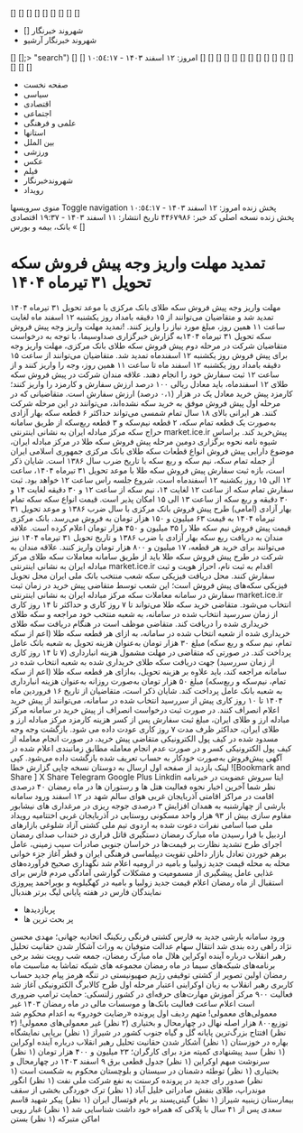 []
[] [] [] [] [] []   [] []
  * [] شهروند خبرنگار
  * شهروند خبرنگار آرشیو


[]
[];> "search")
[] []
امروز: ۱۲ اسفند ۱۴۰۳ - ١٠:٥٤:١٧ 
[] [] [] [] [] []   []
[] [] [] [] [] []   []
[]
  * صفحه نخست
  *  سیاسی 
  *  اقتصادی 
  *  اجتماعی 
  *  علمی و فرهنگی 
  * استانها
  * بین الملل
  *  ورزشی 
  *  عکس 
  *  فیلم 
  *  شهروندخبرنگار 
  *  رویداد 


منوی سرویسها Toggle navigation 
 پخش زنده 
امروز: ۱۲ اسفند ۱۴۰۳ - ١٠:٥٤:١٧ 
 پخش زنده 
نسخه اصلی
کد خبر: ۴۴۶۷۹۸۶ 
تاریخ انتشار: ۱۱ اسفند ۱۴۰۳ - ۱۹:۳۷ 
اقتصادی » بانک، بیمه و بورس
[]
#  تمدید مهلت واریز وجه پیش فروش سکه تحویل ۳۱ تیرماه ۱۴۰۴ 
مهلت واریز وجه پیش فروش سکه طلای بانک مرکزی با موعد تحویل ۳۱ تیرماه ۱۴۰۴ تمدید شد و متقاضیان می‌توانند از ۱۵ دقیقه بامداد روز یکشنبه ۱۲ اسفند ماه لغایت ساعت ۱۱ همین روز، مبلغ مورد نیاز را واریز کنند.
!تمدید مهلت واریز وجه پیش فروش سکه تحویل ۳۱ تیرماه ۱۴۰۴به گزارش خبرگزاری صداوسیما، با توجه به درخواست متقاضیان شرکت در مرحله دوم پیش فروش سکه طلای بانک مرکزی، مهلت واریز وجه برای پیش فروش روز یکشنبه ۱۲ اسفندماه تمدید شد. متقاضیان می‌توانند از ساعت ۱۵ دقیقه بامداد روز یکشنبه ۱۲ اسفند ماه تا ساعت ۱۱ همین روز، وجه را واریز کنند و از ساعت ۱۲ ثبت سفارش خود را انجام دهند. علاقه مندان شرکت در پیش فروش سکه طلای ۱۲ اسفندماه، باید معادل ریالی ۱۰۰ درصد ارزش سفارش و کارمزد را واریز کنند؛ کارمزد پیش خرید معادل یک در هزار (۰،۱ درصد) ارزش سفارش است.
متقاضیانی که در مرحله اول پیش فروش موفق به خرید سکه نشده‌اند، می‌توانند در این مرحله شرکت کنند.
هر ایرانی بالای ۱۸ سال تمام شمسی می‌تواند حداکثر ۶ قطعه سکه بهار آزادی به‌صورت یک قطعه تمام سکه، ۲ قطعه نیم‌سکه و ۳ قطعه ربع‌سکه از طریق سامانه حراج سکه مرکز مبادله ایران به نشانی اینترنتی market.ice.ir پیش‌خرید کند.
براساس شیوه نامه نحوه برگزاری دومین مرحله پیش فروش سکه طلا در مرکز مبادله ایران، موضوع دارایی پیش فروش انواع قطعات سکه طلای بانک مرکزی جمهوری اسلامی ایران از جمله تمام ‏سکه، نیم ‏سکه و ربع‏ سکه با تاریخ ضرب سال ۱۳۸۶ است.
شایان ذکر است، بازه ثبت سفارش پیش فروش سکه طلا با موعد تحویل ۳۱ تیرماه ۱۴۰۴، ساعت ۱۲ الی ۱۵ روز یکشنبه ۱۲ اسفندماه است. شروع جلسه راس ساعت ۱۲ خواهد بود. ثبت سفارش تمام سکه از ساعت ۱۲ لغایت ۱۴، نیم ‏سکه از ساعت ۱۲ و ۳۰ دقیقه لغایت ۱۴ و ۳۰ دقیقه و ربع سکه از ساعت ۱۳ الی ۱۵ امکان پذیر است.
قیمت انواع سکه
سکه تمام بهار آزادی (امامی) طرح پیش فروش بانک مرکزی با سال ضرب ۱۳۸۶ و موعد تحویل ۳۱ تیرماه ۱۴۰۴ به قیمت ۶۳ میلیون و ۱۵۰ هزار تومان به فروش می‌رسد. بانک مرکزی قیمت پیش فروش نیم سکه طلا را ۳۵ میلیون و ۴۵۰ هزار تومان اعلام کرده است. علاقه مندان به دریافت ربع سکه بهار آزادی با ضرب ۱۳۸۶ و تاریخ تحویل ۳۱ تیرماه ۱۴۰۴ نیز می‌توانند برای خرید هر قطعه، ۱۷ میلیون و ۸۰۰ هزار تومان واریز کنند.
علاقه مندان به شرکت در طرح پیش فروش سکه طلا باید از طریق سامانه معاملات سکه طلای مرکز مبادله ایران به نشانی اینترنتی market.ice.ir اقدام به ثبت نام، احراز هویت و ثبت سفارش کنند.
محل دریافت فیزیکی سکه
شعب منتخب بانک ملی ایران محل تحویل فیزیکی سکه‌های پیش فروش است؛ این شعب توسط متقاضی پیش‏ خرید در زمان ثبت سفارش در سامانه معاملات سکه مرکز مبادله ایران به نشانی اینترنتی market.ice.ir انتخاب می‌شود.
متقاضی خرید سکه طلا می‌تواند تا ۷ روز کاری و حداکثر تا ۱۴ روز کاری از زمان سررسید انتخاب شده در سامانه، به شعبه منتخب خود مراجعه و سکه طلای خریداری‏ شده را دریافت کند.
متقاضی موظف است در هنگام دریافت سکه طلای خریداری شده از شعبه انتخاب شده در سامانه، به ازای هر قطعه سکه طلا (اعم از سکه تمام، نیم سکه و ربع سکه) مبلغ ۳۰ هزار تومان به‌عنوان هزینه تحویل به شعبه بانک عامل پرداخت کند.
در صورتی که متقاضی در مهلت مشمول هزینه انبارداری (۷ تا ۱۴ روز کاری از زمان سررسید) جهت دریافت سکه طلای خریداری شده به شعبه انتخاب شده در سامانه مراجعه کند، باید علاوه بر هزینه تحویل، به‌ازای هر قطعه سکه طلا (اعم از سکه تمام، نیم‌سکه و ربع‌سکه) مبلغ ۵۰ هزار تومان به‌صورت روزانه به‌عنوان هزینه انبارداری به شعبه بانک عامل پرداخت کند.
شایان ذکر است، متقاضیان از تاریخ ۱۶ فروردین ماه ۱۴۰۴ تا ۱۰ روز کاری پیش از سررسید انتخاب ‏شده در سامانه، می‌توانند از پیش خرید اعلام انصراف کنند. در صورت ثبت درخواست انصراف از پیش‏ خرید در سامانه مرکز مبادله ارز و طلای ایران، مبلغ ثبت ‏سفارش پس از کسر هزینه‏ کارمزد مرکز مبادله ارز و طلای ایران، حداکثر ظرف مدت ۷ روز کاری عودت داده می ‏شود.
بازگشت وجه
وجه مسدود شده در کیف پول الکترونیکی متقاضی پیش ‏خرید، در صورت انجام معامله از کیف پول الکترونیکی کسر و در صورت عدم انجام معامله مطابق زمان‏بندی اعلام‏ شده در آگهی پیش‌فروش به‌صورت خودکار به حساب تعریف شده بازگشت داده می‌شود.
کپی لینک 
بازدید از صفحه اول
ارسال به دوستان
نسخه چاپی
گزارش خطا
 ![Bookmark and Share ]
X Share 
Telegram Google Plus Linkdin
 ایتا   سروش 
عضویت در خبرنامه
نظر شما
آخرین اخبار
نحوه فعالیت هتل ها و رستوران ها در ماه رمضان
۴۰ درصدی اقامت در مراکز اقامتی آذربایجان غربی
هوای سالم شهد در ۱۲ اسفند
ورود سامانه بارشی از چهارشنبه به همدان
افزایش ۳ درصدی جوجه ریزی در مرغداری های نیشابور
مقاوم سازی بیش از ۹۳ هزار واحد مسکونی روستایی در آذربایجان غربی
اختتامیه رویداد ملی صبا
اسامی نفرات دعوت شده به اردوی تیم ملی کشتی آزاد
شلوغی بازارهای اردبیل با فرا رسیدن ماه مبارک رمضان
دستگیری قاتل فراری در خنداب
صدای رمضان
اجرای طرح تشدید نظارت بر قیمت‌ها در خراسان جنوبی
صادرات سیب زمینی، عامل برهم خوردن تعادل بازار داخلی
تقویت دیپلماسی فرهنگی ایران و قطر
آغاز جزء خوانی محله به محله
قیمت جدید زولبیا و بامیه در ارومیه اعلام شد
نگهداری صحیح فرآورده‌های غذایی عامل پیشگیری از مسمومیت و مشکلات گوارشی
آمادگی مردم فارس برای استقبال از ماه رمضان
اعلام قیمت جدید زولبیا و بامیه در کهگیلویه و بویراحمد
پیروزی نمایندگان فارس در هفته پایانی لیگ برتر هندبال
  * پربازدیدها
  * پر بحث ترین ها


 ورود سامانه بارشی جدید به فارس 
 کشتی فرنگی رنکینگ اتحادیه جهانی؛ مهدی محسن نژاد راهی رده بندی شد 
 انتقال سهام عدالت متوفیان به وراث 
 آشکار شدن حقانیت تحلیل رهبر انقلاب درباره آینده اوکراین 
 هلال ماه مبارک رمضان، جمعه شب رویت نشد 
 برخی برنامه‌های شبکه‌های سیما در ماه رمضان 
 مجموعه های شبکه تماشا به مناسبت ماه رمضان 
 اولین تصویر از کشتی توقیفی رژیم صهیونیستی در تنگه هرمز 
 پیام جدید حساب کاربری رهبر انقلاب به زبان اوکراینی 
 اعتبار مرحله اول طرح کالابرگ الکترونیکی آغاز شد 
 فعالیت ۹۰۰ مرکز آموزش مهارت‌های حرفه‌ای در کشور 
 زلنسکی: حمایت ترامپ ضروری است 
 اعلام ساعت فعالیت بانک‌ها و موسسات مالی در ماه رمضان ۱۴۰۳ 
 غیر معمولی‌های معمولی! 
 متهم ردیف اول پرونده «رضایت خودرو» به اعدام محکوم شد 
 توزیع۸۰۰ هزار اصله نهال در چهارمحال و بختیاری (۲ نظر) 
 غیر معمولی‌های معمولی! (۲ نظر) 
 افتتاح بزرگ‌ترین پایانه گل و گیاه جنوب کشور در شیراز (۱ نظر) 
 برپایی نمایشگاه بهاره در خوزستان (۱ نظر) 
 آشکار شدن حقانیت تحلیل رهبر انقلاب درباره آینده اوکراین (۱ نظر) 
 سبد پیشنهادی کمیته مزد برای کارگران؛ ۲۳ میلیون و ۴۰۰ هزار تومان (۱ نظر) 
 سرنوشت مبهم اوکراین (۱ نظر) 
 جدول قطعی برق ۹ اسفند ۱۴۰۳ در چهارمحال و بختیاری (۱ نظر) 
 توطئه دشمنان در سیستان و بلوچستان محکوم به شکست است (۱ نظر) 
 صدور رای جدید در پرونده کرسنت به نفع شرکت ملی نفت (۱ نظر) 
 انگور موندراپ، طلای بنفش صادراتی خلیل آباد (۱ نظر) 
 ترک خوردگی بخشی از سقف بیمارستان زینبیه شیراز (۱ نظر) 
 گیتی‌پسند بر بام فوتسال ایران (۱ نظر) 
 پیکر شهید قاسم سعدی پس از ۴۱ سال با پلاکی که همراه خود داشت شناسایی شد (۱ نظر) 
 غبار روبی اماکن متبرکه (۱ نظر) 
بستن
